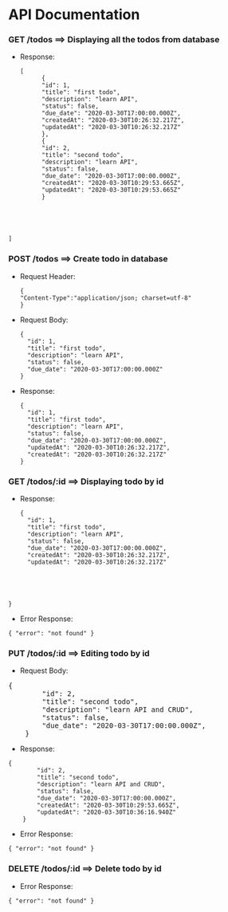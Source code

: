 # API Documentation

### GET /todos ==> Displaying all the todos from database

- Response:
  <pre><code>[
    	{
        "id": 1,
        "title": "first todo",
        "description": "learn API",
        "status": false,
        "due_date": "2020-03-30T17:00:00.000Z",
        "createdAt": "2020-03-30T10:26:32.217Z",
        "updatedAt": "2020-03-30T10:26:32.217Z"
    	},
    	{
        "id": 2,
        "title": "second todo",
        "description": "learn API",
        "status": false,
        "due_date": "2020-03-30T17:00:00.000Z",
        "createdAt": "2020-03-30T10:29:53.665Z",
        "updatedAt": "2020-03-30T10:29:53.665Z"
    	}
]</code></pre>

### POST /todos ==> Create todo in database

- Request Header:
  <pre><code>{
  "Content-Type":"application/json; charset=utf-8"
  }</code></pre>

- Request Body:
  <pre><code>{
    "id": 1,
    "title": "first todo",
    "description": "learn API",
    "status": false,
    "due_date": "2020-03-30T17:00:00.000Z"
  }</code></pre>

- Response:
  <pre><code>{
    "id": 1,
    "title": "first todo",
    "description": "learn API",
    "status": false,
    "due_date": "2020-03-30T17:00:00.000Z",
    "updatedAt": "2020-03-30T10:26:32.217Z",
    "createdAt": "2020-03-30T10:26:32.217Z"
  }</code></pre>

### GET /todos/:id ==> Displaying todo by id

- Response:
  <pre><code>{
    "id": 1,
    "title": "first todo",
    "description": "learn API",
    "status": false,
    "due_date": "2020-03-30T17:00:00.000Z",
    "createdAt": "2020-03-30T10:26:32.217Z",
    "updatedAt": "2020-03-30T10:26:32.217Z"
}</code></pre>

- Error Response:
<pre><code>{ "error": "not found" }</code></pre>

### PUT /todos/:id ==> Editing todo by id

- Request Body:
<pre><code></code>{
        "id": 2,
        "title": "second todo",
        "description": "learn API and CRUD",
        "status": false,
        "due_date": "2020-03-30T17:00:00.000Z",
    }</pre>

- Response:
<pre><code>{
        "id": 2,
        "title": "second todo",
        "description": "learn API and CRUD",
        "status": false,
        "due_date": "2020-03-30T17:00:00.000Z",
        "createdAt": "2020-03-30T10:29:53.665Z",
        "updatedAt": "2020-03-30T10:36:16.940Z"
    }</code></pre>

- Error Response:
<pre><code>{ "error": "not found" }</code></pre>

### DELETE /todos/:id ==> Delete todo by id

- Error Response:
<pre><code>{ "error": "not found" }</code></pre>
